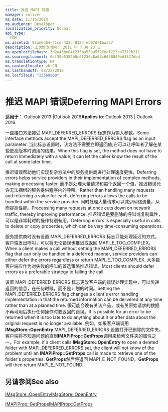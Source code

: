 ```yaml
---
title: 推迟 MAPI 错误
manager: soliver
ms.date: 11/16/2014
ms.audience: Developer
localization_priority: Normal
api_type:
- COM
ms.assetid: 93ae6d54-41cd-433c-8124-eb07d71baa57
description: 上次修改时间： 2011 年 7 月 23 日
ms.openlocfilehash: 3d2a46be04f235ba55aa5f2feef222ea7372b211
ms.sourcegitcommit: 0cf39e5382b8c6f236c8a63c6036849ed3527ded
ms.translationtype: MT
ms.contentlocale: zh-CN
ms.lasthandoff: 08/23/2018
ms.locfileid: "22569860"
---
```

# <a name="deferring-mapi-errors"></a><span data-ttu-id="4b288-103">推迟 MAPI 错误</span><span class="sxs-lookup"><span data-stu-id="4b288-103">Deferring MAPI Errors</span></span>

  
  
<span data-ttu-id="4b288-104">**适用于**： Outlook 2013 |Outlook 2016</span><span class="sxs-lookup"><span data-stu-id="4b288-104">**Applies to**: Outlook 2013 | Outlook 2016</span></span> 
  
<span data-ttu-id="4b288-105">一些接口方法接受 MAPI_DEFERRED_ERRORS 标志作为输入参数。</span><span class="sxs-lookup"><span data-stu-id="4b288-105">Some interface methods accept the MAPI_DEFERRED_ERRORS flag as an input parameter.</span></span> <span data-ttu-id="4b288-106">当此标志设置时，该方法不需要立即返回值;它可以让呼叫者了解在某些更高版本时调用的结果。</span><span class="sxs-lookup"><span data-stu-id="4b288-106">When this flag is set, the method does not have to return immediately with a value; it can let the caller know the result of the call at some later time.</span></span>
  
<span data-ttu-id="4b288-107">推迟错误帮助他们实现复杂方法中的服务提供商进行处理速度更快。</span><span class="sxs-lookup"><span data-stu-id="4b288-107">Deferring errors helps service providers in their implementation of complex methods, making processing faster.</span></span> <span data-ttu-id="4b288-108">而不是处理大量请求和每个返回一个值，推迟错误允许无法捆绑的服务提供程序内的呼叫。</span><span class="sxs-lookup"><span data-stu-id="4b288-108">Rather than handling many requests and returning a value for each, deferring errors allows the calls to be bundled within the service provider.</span></span> <span data-ttu-id="4b288-109">同时处理大量请求可以减少网络流量，从而提高性能。</span><span class="sxs-lookup"><span data-stu-id="4b288-109">Processing many requests at once cuts down on network traffic, thereby improving performance.</span></span> <span data-ttu-id="4b288-110">推迟错误是要删除的呼叫或复制属性，可以是非常耗时的操作特别有用。</span><span class="sxs-lookup"><span data-stu-id="4b288-110">Deferring errors is especially useful in calls to delete or copy properties, which can be very time-consuming operations.</span></span> 
  
<span data-ttu-id="4b288-111">服务提供商时没有设置 MAPI_DEFERRED_ERRORS 标志只能处理延迟的方式，客户端发出呼叫，可以将无论错误也推迟或返回 MAPI_E_TOO_COMPLEX。</span><span class="sxs-lookup"><span data-stu-id="4b288-111">When a client makes a call without setting the MAPI_DEFERRED_ERRORS flag that can only be handled in a deferred manner, service providers can either defer the errors regardless or return MAPI_E_TOO_COMPLEX.</span></span> <span data-ttu-id="4b288-112">大多数客户端应作为对失败的呼叫的首选策略推迟错误。</span><span class="sxs-lookup"><span data-stu-id="4b288-112">Most clients should defer errors as a preferable strategy to failing the call.</span></span> 
  
<span data-ttu-id="4b288-113">设置 MAPI_DEFERRED_ERRORS 标志更改客户端的错误处理实现中，可以传递返回的信息，在任何时候，而不是计划的时间。</span><span class="sxs-lookup"><span data-stu-id="4b288-113">Setting the MAPI_DEFERRED_ERRORS flag changes a client's error handling implementation in that the returned information can be delivered at any time rather than at a planned time.</span></span> <span data-ttu-id="4b288-114">很可能会晚有关该产品，或有关原始请求的数据不再可用后执行任何操作时要返回的错误。</span><span class="sxs-lookup"><span data-stu-id="4b288-114">It is possible for an error to be returned when it is too late to do anything about it or after data about the original request is no longer available.</span></span> <span data-ttu-id="4b288-115">例如，如果客户端调用**IMsgStore::OpenEntry** MAPI_DEFERRED_ERRORS 设置打开已删除的文件夹，客户端将不知道问题的直到**IMAPIProp::GetProps**调用来检索文件夹的属性之一。</span><span class="sxs-lookup"><span data-stu-id="4b288-115">For example, if a client calls **IMsgStore::OpenEntry** to open a deleted folder with MAPI_DEFERRED_ERRORS set, the client will not know of the problem until an **IMAPIProp::GetProps** call is made to retrieve one of the folder's properties.</span></span> <span data-ttu-id="4b288-116">**GetProps**然后将返回 MAPI_E_NOT_FOUND。</span><span class="sxs-lookup"><span data-stu-id="4b288-116">**GetProps** will then return MAPI_E_NOT_FOUND.</span></span> 
  
## <a name="see-also"></a><span data-ttu-id="4b288-117">另请参阅</span><span class="sxs-lookup"><span data-stu-id="4b288-117">See also</span></span>



[<span data-ttu-id="4b288-118">IMsgStore::OpenEntry</span><span class="sxs-lookup"><span data-stu-id="4b288-118">IMsgStore::OpenEntry</span></span>](imsgstore-openentry.md)
  
[<span data-ttu-id="4b288-119">IMAPIProp::GetProps</span><span class="sxs-lookup"><span data-stu-id="4b288-119">IMAPIProp::GetProps</span></span>](imapiprop-getprops.md)


